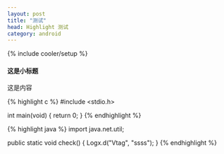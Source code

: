 ```yaml
---
layout: post
title: "测试"
head: Highlight 测试
category: android
---
```

{% include cooler/setup %}

#### 这是小标题 ####
这是内容


{% highlight c %}
#include <stdio.h>

int main(void)
{
	return 0;
}
{% endhighlight %}

{% highlight java %}
import java.net.util;

public static void check() {
	Logx.d("Vtag", "ssss");
}
{% endhighlight %}